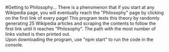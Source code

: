 #Getting to Philosophy...
There is a phenomenon that if you start at any Wikipedia page, you will eventually reach the "Philosophy" page by clicking on the first link of every page! 
This program tests this theory by randomly generating 25 Wikipedia articles and scraping the contents to follow the first link until it reaches "Philosophy". The path with the most number of links visited is then printed out.
<br>
Upon downloading the program, use "npm start" to run the code in the console.
